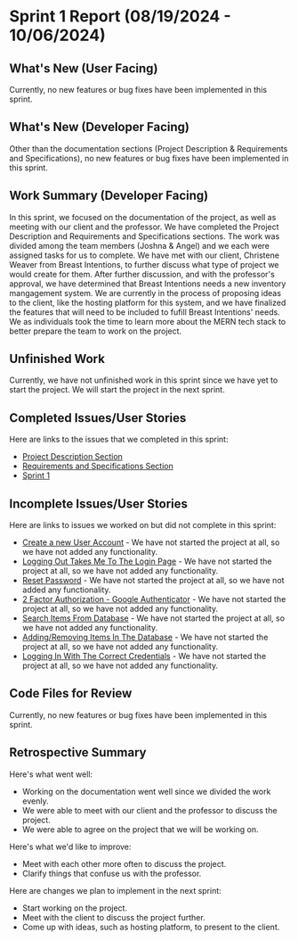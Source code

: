 # Sprint 1 Report (08/19/2024 - 10/06/2024)

## What's New (User Facing)
Currently, no new features or bug fixes have been implemented in this sprint.

## What's New (Developer Facing)
Other than the documentation sections (Project Description & Requirements and Specifications), no new features or bug fixes have been implemented in this sprint.

## Work Summary (Developer Facing)

In this sprint, we focused on the documentation of the project, as well as meeting with our client and the professor. We have completed the Project Description and Requirements and Specifications sections. The work was divided among the team members (Joshna & Angel) and we each were assigned tasks for us to complete. We have met with our client, Christene Weaver from Breast Intentions, to further discuss what type of project we would create for them. After further discussion, and with the professor's approval, we have determined that Breast Intentions needs a new inventory mangagement system. We are currently in the process of proposing ideas to the client, like the hosting platform for this system, and we have finalized the features that will need to be included to fufill Breast Intentions' needs. We as individuals took the time to learn more about the MERN tech stack to better prepare the team to work on the project.


## Unfinished Work

Currently, we have not unfinished work in this sprint since we have yet to start the project. We will start the project in the next sprint.

## Completed Issues/User Stories
Here are links to the issues that we completed in this sprint:

 * [Project Description Section](https://github.com/users/JoshnaPR/projects/2/views/2?pane=issue&itemId=81264767)
 * [Requirements and Specifications Section](https://github.com/users/JoshnaPR/projects/2/views/2?pane=issue&itemId=81261244)
 * [Sprint 1](https://github.com/JoshnaPR/ACME2-BI/issues/10)

 ## Incomplete Issues/User Stories
 Here are links to issues we worked on but did not complete in this sprint:
 
 * [Create a new User Account](https://github.com/JoshnaPR/ACME2-BI/issues/9) - We have not started the project at all, so we have not added any functionality. 
 * [Logging Out Takes Me To The Login Page](https://github.com/JoshnaPR/ACME2-BI/issues/6) - We have not started the project at all, so we have not added any functionality.
 * [Reset Password](https://github.com/JoshnaPR/ACME2-BI/issues/5) - We have not started the project at all, so we have not added any functionality.
 * [2 Factor Authorization - Google Authenticator](https://github.com/JoshnaPR/ACME2-BI/issues/4) - We have not started the project at all, so we have not added any functionality.
 * [Search Items From Database](https://github.com/JoshnaPR/ACME2-BI/issues/3) - We have not started the project at all, so we have not added any functionality.
 * [Adding/Removing Items In The Database](https://github.com/JoshnaPR/ACME2-BI/issues/2) - We have not started the project at all, so we have not added any functionality.
 * [Logging In With The Correct Credentials](https://github.com/JoshnaPR/ACME2-BI/issues/1) - We have not started the project at all, so we have not added any functionality.
 
## Code Files for Review

Currently, no new features or bug fixes have been implemented in this sprint.
 
## Retrospective Summary
Here's what went well:
  * Working on the documentation went well since we divided the work evenly.
  * We were able to meet with our client and the professor to discuss the project.
  * We were able to agree on the project that we will be working on.
 
Here's what we'd like to improve:
   * Meet with each other more often to discuss the project.
   * Clarify things that confuse us with the professor. 
  
Here are changes we plan to implement in the next sprint:
   * Start working on the project.
   * Meet with the client to discuss the project further.
   * Come up with ideas, such as hosting platform, to present to the client.
